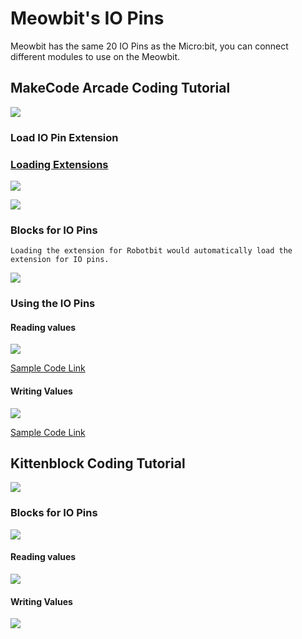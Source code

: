 # Meowbit's IO Pins

Meowbit has the same 20 IO Pins as the Micro:bit, you can connect different modules to use on the Meowbit.

## MakeCode Arcade Coding Tutorial

![](./images/acbanner1.png)

### Load IO Pin Extension

### [Loading Extensions](../Makecode/powerBrickMC)

![](./images/sd5_1.png)

![](./images/led1_1.png)

### Blocks for IO Pins

    Loading the extension for Robotbit would automatically load the extension for IO pins.

![](./images/led2_1.png)

### Using the IO Pins

#### Reading values

![](./images/robotbit8_1.png)

[Sample Code Link](https://makecode.com/_7ubaidLXoJai)

#### Writing Values

![](./images/robotbit9_1.png)

[Sample Code Link](https://makecode.com/_46pdR89CkTD5)

##  Kittenblock Coding Tutorial

![](../functional_module/PWmodules/images/kbbanner.png)

### Blocks for IO Pins

![](./images/kb13.png)

#### Reading values

![](./images/pin1.png)

#### Writing Values

![](./images/pin2.png)

